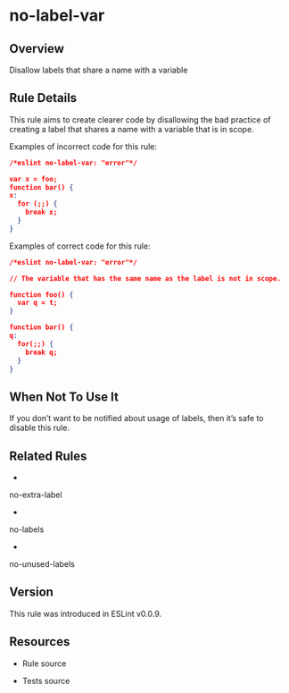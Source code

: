 

# no-label-var
## Overview

Disallow labels that share a name with a variable

## Rule Details

This rule aims to create clearer code by disallowing the bad practice of creating a label that shares a name with a variable that is in scope.

Examples of incorrect code for this rule:


```json
/*eslint no-label-var: "error"*/

var x = foo;
function bar() {
x:
  for (;;) {
    break x;
  }
}
```

Examples of correct code for this rule:


```json
/*eslint no-label-var: "error"*/

// The variable that has the same name as the label is not in scope.

function foo() {
  var q = t;
}

function bar() {
q:
  for(;;) {
    break q;
  }
}
```

## When Not To Use It

If you don’t want to be notified about usage of labels, then it’s safe to disable this rule.

## Related Rules


- 
no-extra-label 

- 
no-labels 

- 
no-unused-labels 

## Version

This rule was introduced in ESLint v0.0.9.

## Resources


- Rule source 

- Tests source 

